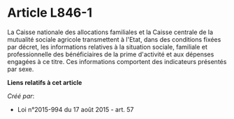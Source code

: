 # Article L846-1

La Caisse nationale des allocations familiales et la Caisse centrale de la mutualité sociale agricole transmettent à l'Etat,
dans des conditions fixées par décret, les informations relatives à la situation sociale, familiale et professionnelle des
bénéficiaires de la prime d'activité et aux dépenses engagées à ce titre. Ces informations comportent des indicateurs
présentés par sexe.

**Liens relatifs à cet article**

_Créé par_:

  - Loi n°2015-994 du 17 août 2015 - art. 57
